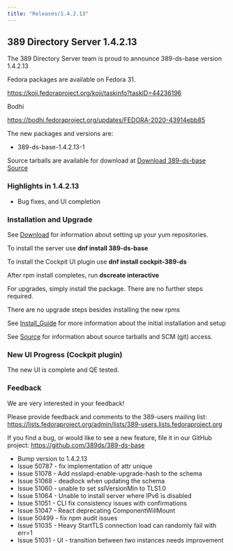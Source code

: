 ```yaml
---
title: "Releases/1.4.2.13"
---
```


389 Directory Server 1.4.2.13
-----------------------------

The 389 Directory Server team is proud to announce 389-ds-base version 1.4.2.13

Fedora packages are available on Fedora 31.

<https://koji.fedoraproject.org/koji/taskinfo?taskID=44236196>

Bodhi

<https://bodhi.fedoraproject.org/updates/FEDORA-2020-43914ebb85>

The new packages and versions are:

- 389-ds-base-1.4.2.13-1

Source tarballs are available for download at [Download 389-ds-base Source](https://releases.pagure.org/389-ds-base/389-ds-base-1.4.2.13.tar.bz2)

### Highlights in 1.4.2.13

- Bug fixes, and UI completion

### Installation and Upgrade 

See [Download](../download.html) for information about setting up your yum repositories.

To install the server use **dnf install 389-ds-base**

To install the Cockpit UI plugin use **dnf install cockpit-389-ds**

After rpm install completes, run **dscreate interactive**

For upgrades, simply install the package.  There are no further steps required.

There are no upgrade steps besides installing the new rpms 

See [Install\_Guide](../howto/howto-install-389.html) for more information about the initial installation and setup

See [Source](../development/source.html) for information about source tarballs and SCM (git) access.

### New UI Progress (Cockpit plugin)

The new UI is complete and QE tested.

### Feedback

We are very interested in your feedback!

Please provide feedback and comments to the 389-users mailing list: <https://lists.fedoraproject.org/admin/lists/389-users.lists.fedoraproject.org>

If you find a bug, or would like to see a new feature, file it in our GitHub project: <https://github.com/389ds/389-ds-base>

- Bump version to 1.4.2.13
- Issue 50787 - fix implementation of attr unique
- Issue 51078 - Add nsslapd-enable-upgrade-hash to the schema
- Issue 51068 - deadlock when updating the schema
- Issue 51060 - unable to set sslVersionMin to TLS1.0
- Issue 51064 - Unable to install server where IPv6 is disabled
- Issue 51051 - CLI fix consistency issues with confirmations
- Issue 51047 - React deprecating ComponentWillMount
- Issue 50499 - fix npm audit issues
- Issue 51035 - Heavy StartTLS connection load can randomly fail with err=1
- Issue 51031 - UI - transition between two instances needs improvement

